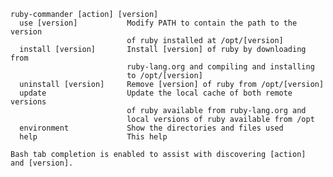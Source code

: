 
    ruby-commander [action] [version]
      use [version]           Modify PATH to contain the path to the version
                              of ruby installed at /opt/[version]
      install [version]       Install [version] of ruby by downloading from 
                              ruby-lang.org and compiling and installing 
                              to /opt/[version]
      uninstall [version]     Remove [version] of ruby from /opt/[version]
      update                  Update the local cache of both remote versions
                              of ruby available from ruby-lang.org and
                              local versions of ruby available from /opt
      environment             Show the directories and files used
      help                    This help

    Bash tab completion is enabled to assist with discovering [action]
    and [version].

